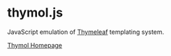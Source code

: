 thymol.js
=========

JavaScript emulation of [Thymeleaf](http://www.thymeleaf.org/) templating system.

[Thymol Homepage](http://www.thymoljs.org/)
